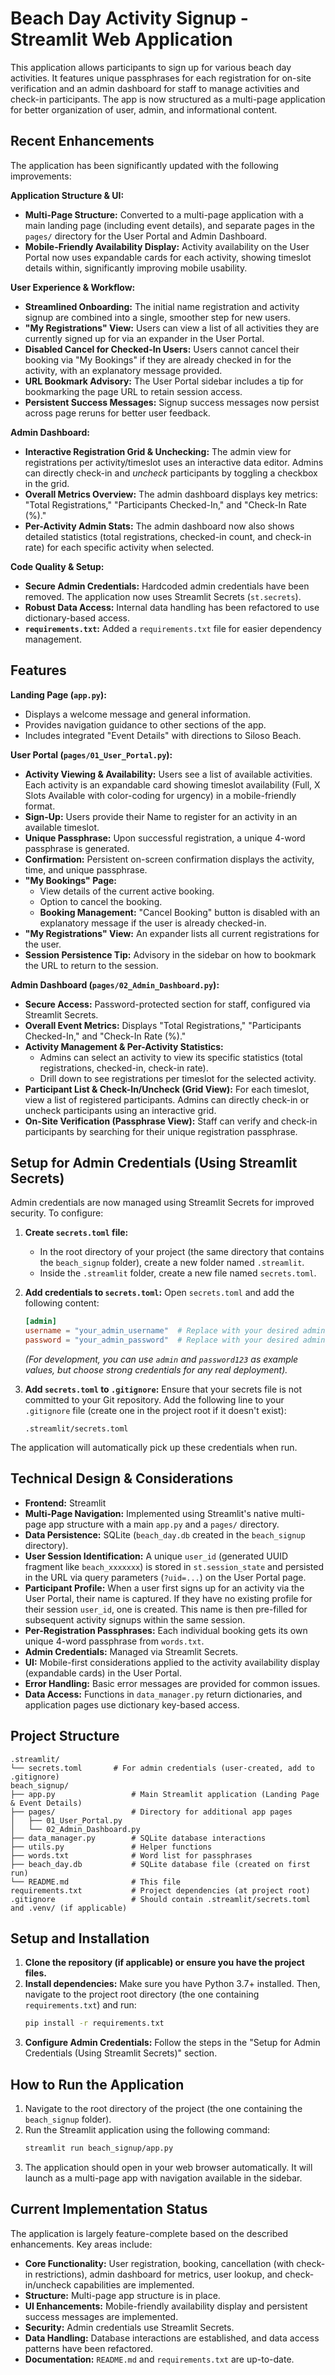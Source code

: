 # Beach Day Activity Signup - Streamlit Web Application

This application allows participants to sign up for various beach day activities. It features unique passphrases for each registration for on-site verification and an admin dashboard for staff to manage activities and check-in participants. The app is now structured as a multi-page application for better organization of user, admin, and informational content.

## Recent Enhancements

The application has been significantly updated with the following improvements:

**Application Structure & UI:**
- **Multi-Page Structure:** Converted to a multi-page application with a main landing page (including event details), and separate pages in the `pages/` directory for the User Portal and Admin Dashboard.
- **Mobile-Friendly Availability Display:** Activity availability on the User Portal now uses expandable cards for each activity, showing timeslot details within, significantly improving mobile usability.

**User Experience & Workflow:**
- **Streamlined Onboarding:** The initial name registration and activity signup are combined into a single, smoother step for new users.
- **"My Registrations" View:** Users can view a list of all activities they are currently signed up for via an expander in the User Portal.
- **Disabled Cancel for Checked-In Users:** Users cannot cancel their booking via "My Bookings" if they are already checked in for the activity, with an explanatory message provided.
- **URL Bookmark Advisory:** The User Portal sidebar includes a tip for bookmarking the page URL to retain session access.
- **Persistent Success Messages:** Signup success messages now persist across page reruns for better user feedback.

**Admin Dashboard:**
- **Interactive Registration Grid & Unchecking:** The admin view for registrations per activity/timeslot uses an interactive data editor. Admins can directly check-in and *uncheck* participants by toggling a checkbox in the grid.
- **Overall Metrics Overview:** The admin dashboard displays key metrics: "Total Registrations," "Participants Checked-In," and "Check-In Rate (%)."
- **Per-Activity Admin Stats:** The admin dashboard now also shows detailed statistics (total registrations, checked-in count, and check-in rate) for each specific activity when selected.

**Code Quality & Setup:**
- **Secure Admin Credentials:** Hardcoded admin credentials have been removed. The application now uses Streamlit Secrets (`st.secrets`).
- **Robust Data Access:** Internal data handling has been refactored to use dictionary-based access.
- **`requirements.txt`:** Added a `requirements.txt` file for easier dependency management.

## Features

**Landing Page (`app.py`):**
- Displays a welcome message and general information.
- Provides navigation guidance to other sections of the app.
- Includes integrated "Event Details" with directions to Siloso Beach.

**User Portal (`pages/01_User_Portal.py`):**
- **Activity Viewing & Availability:** Users see a list of available activities. Each activity is an expandable card showing timeslot availability (Full, X Slots Available with color-coding for urgency) in a mobile-friendly format.
- **Sign-Up:** Users provide their Name to register for an activity in an available timeslot.
- **Unique Passphrase:** Upon successful registration, a unique 4-word passphrase is generated.
- **Confirmation:** Persistent on-screen confirmation displays the activity, time, and unique passphrase.
- **"My Bookings" Page:**
    - View details of the current active booking.
    - Option to cancel the booking.
    - **Booking Management:** "Cancel Booking" button is disabled with an explanatory message if the user is already checked-in.
- **"My Registrations" View:** An expander lists all current registrations for the user.
- **Session Persistence Tip:** Advisory in the sidebar on how to bookmark the URL to return to the session.

**Admin Dashboard (`pages/02_Admin_Dashboard.py`):**
- **Secure Access:** Password-protected section for staff, configured via Streamlit Secrets.
- **Overall Event Metrics:** Displays "Total Registrations," "Participants Checked-In," and "Check-In Rate (%)."
- **Activity Management & Per-Activity Statistics:**
    - Admins can select an activity to view its specific statistics (total registrations, checked-in, check-in rate).
    - Drill down to see registrations per timeslot for the selected activity.
- **Participant List & Check-In/Uncheck (Grid View):** For each timeslot, view a list of registered participants. Admins can directly check-in or uncheck participants using an interactive grid.
- **On-Site Verification (Passphrase View):** Staff can verify and check-in participants by searching for their unique registration passphrase.

## Setup for Admin Credentials (Using Streamlit Secrets)

Admin credentials are now managed using Streamlit Secrets for improved security. To configure:

1.  **Create `secrets.toml` file:**
    *   In the root directory of your project (the same directory that contains the `beach_signup` folder), create a new folder named `.streamlit`.
    *   Inside the `.streamlit` folder, create a new file named `secrets.toml`.

2.  **Add credentials to `secrets.toml`:**
    Open `secrets.toml` and add the following content:
    ```toml
    [admin]
    username = "your_admin_username"  # Replace with your desired admin username
    password = "your_admin_password"  # Replace with your desired admin password
    ```
    *(For development, you can use `admin` and `password123` as example values, but choose strong credentials for any real deployment).*

3.  **Add `secrets.toml` to `.gitignore`:**
    Ensure that your secrets file is not committed to your Git repository. Add the following line to your `.gitignore` file (create one in the project root if it doesn't exist):
    ```
    .streamlit/secrets.toml
    ```
The application will automatically pick up these credentials when run.

## Technical Design & Considerations

- **Frontend:** Streamlit
- **Multi-Page Navigation:** Implemented using Streamlit's native multi-page app structure with a main `app.py` and a `pages/` directory.
- **Data Persistence:** SQLite (`beach_day.db` created in the `beach_signup` directory).
- **User Session Identification:** A unique `user_id` (generated UUID fragment like `beach_xxxxxxx`) is stored in `st.session_state` and persisted in the URL via query parameters (`?uid=...`) on the User Portal page.
- **Participant Profile:** When a user first signs up for an activity via the User Portal, their name is captured. If they have no existing profile for their session `user_id`, one is created. This name is then pre-filled for subsequent activity signups within the same session.
- **Per-Registration Passphrases:** Each individual booking gets its own unique 4-word passphrase from `words.txt`.
- **Admin Credentials:** Managed via Streamlit Secrets.
- **UI:** Mobile-first considerations applied to the activity availability display (expandable cards) in the User Portal.
- **Error Handling:** Basic error messages are provided for common issues.
- **Data Access:** Functions in `data_manager.py` return dictionaries, and application pages use dictionary key-based access.

## Project Structure

```
.streamlit/
└── secrets.toml       # For admin credentials (user-created, add to .gitignore)
beach_signup/
├── app.py                 # Main Streamlit application (Landing Page & Event Details)
├── pages/                 # Directory for additional app pages
│   ├── 01_User_Portal.py
│   └── 02_Admin_Dashboard.py
├── data_manager.py        # SQLite database interactions
├── utils.py               # Helper functions
├── words.txt              # Word list for passphrases
├── beach_day.db           # SQLite database file (created on first run)
└── README.md              # This file
requirements.txt           # Project dependencies (at project root)
.gitignore                 # Should contain .streamlit/secrets.toml and .venv/ (if applicable)
```

## Setup and Installation

1.  **Clone the repository (if applicable) or ensure you have the project files.**
2.  **Install dependencies:**
    Make sure you have Python 3.7+ installed. Then, navigate to the project root directory (the one containing `requirements.txt`) and run:
    ```bash
    pip install -r requirements.txt
    ```
3.  **Configure Admin Credentials:** Follow the steps in the "Setup for Admin Credentials (Using Streamlit Secrets)" section.

## How to Run the Application

1.  Navigate to the root directory of the project (the one containing the `beach_signup` folder).
2.  Run the Streamlit application using the following command:
    ```bash
    streamlit run beach_signup/app.py
    ```
3.  The application should open in your web browser automatically. It will launch as a multi-page app with navigation available in the sidebar.

## Current Implementation Status

The application is largely feature-complete based on the described enhancements. Key areas include:
- **Core Functionality:** User registration, booking, cancellation (with check-in restrictions), admin dashboard for metrics, user lookup, and check-in/uncheck capabilities are implemented.
- **Structure:** Multi-page app structure is in place.
- **UI Enhancements:** Mobile-friendly availability display and persistent success messages are implemented.
- **Security:** Admin credentials use Streamlit Secrets.
- **Data Handling:** Database interactions are established, and data access patterns have been refactored.
- **Documentation:** `README.md` and `requirements.txt` are up-to-date.

